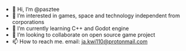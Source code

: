- 👋 Hi, I’m @pasztee
- 👀 I’m interested in games, space and technology independent from corporations
- 🌱 I’m currently learning C++ and Godot engine
- 💞️ I’m looking to collaborate on open source game project
- 📫 How to reach me. email: ja.kwi110@protonmail.com

<!---
pasztee/pasztee is a ✨ special ✨ repository because its `README.md` (this file) appears on your GitHub profile.
You can click the Preview link to take a look at your changes.
--->
